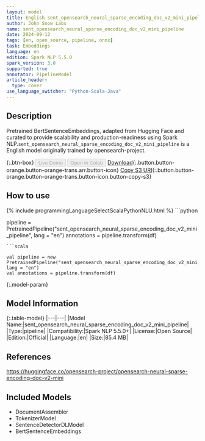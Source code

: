 ```yaml
---
layout: model
title: English sent_opensearch_neural_sparse_encoding_doc_v2_mini_pipeline pipeline BertSentenceEmbeddings from opensearch-project
author: John Snow Labs
name: sent_opensearch_neural_sparse_encoding_doc_v2_mini_pipeline
date: 2024-09-12
tags: [en, open_source, pipeline, onnx]
task: Embeddings
language: en
edition: Spark NLP 5.5.0
spark_version: 3.0
supported: true
annotator: PipelineModel
article_header:
  type: cover
use_language_switcher: "Python-Scala-Java"
---
```


## Description

Pretrained BertSentenceEmbeddings, adapted from Hugging Face and curated to provide scalability and production-readiness using Spark NLP.`sent_opensearch_neural_sparse_encoding_doc_v2_mini_pipeline` is a English model originally trained by opensearch-project.

{:.btn-box}
<button class="button button-orange" disabled>Live Demo</button>
<button class="button button-orange" disabled>Open in Colab</button>
[Download](https://s3.amazonaws.com/auxdata.johnsnowlabs.com/public/models/sent_opensearch_neural_sparse_encoding_doc_v2_mini_pipeline_en_5.5.0_3.0_1726119609991.zip){:.button.button-orange.button-orange-trans.arr.button-icon}
[Copy S3 URI](s3://auxdata.johnsnowlabs.com/public/models/sent_opensearch_neural_sparse_encoding_doc_v2_mini_pipeline_en_5.5.0_3.0_1726119609991.zip){:.button.button-orange.button-orange-trans.button-icon.button-copy-s3}

## How to use



<div class="tabs-box" markdown="1">
{% include programmingLanguageSelectScalaPythonNLU.html %}
```python

pipeline = PretrainedPipeline("sent_opensearch_neural_sparse_encoding_doc_v2_mini_pipeline", lang = "en")
annotations =  pipeline.transform(df)   

```
```scala

val pipeline = new PretrainedPipeline("sent_opensearch_neural_sparse_encoding_doc_v2_mini_pipeline", lang = "en")
val annotations = pipeline.transform(df)

```
</div>

{:.model-param}
## Model Information

{:.table-model}
|---|---|
|Model Name:|sent_opensearch_neural_sparse_encoding_doc_v2_mini_pipeline|
|Type:|pipeline|
|Compatibility:|Spark NLP 5.5.0+|
|License:|Open Source|
|Edition:|Official|
|Language:|en|
|Size:|85.4 MB|

## References

https://huggingface.co/opensearch-project/opensearch-neural-sparse-encoding-doc-v2-mini

## Included Models

- DocumentAssembler
- TokenizerModel
- SentenceDetectorDLModel
- BertSentenceEmbeddings